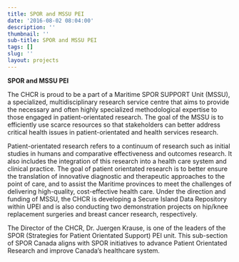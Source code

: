 ```yaml
---
title: SPOR and MSSU PEI
date: '2016-08-02 08:04:00'
description: ''
thumbnail: ''
sub-title: SPOR and MSSU PEI
tags: []
slug: ''
layout: projects
---
```

**SPOR and MSSU PEI**

The CHCR is proud to be a part of a Maritime SPOR SUPPORT Unit (MSSU), a specialized, multidisciplinary research service centre that aims to provide the necessary and often highly specialized methodological expertise to those engaged in patient-orientated research. The goal of the MSSU is to efficiently use scarce resources so that stakeholders can better address critical health issues in patient-orientated and health services research.

Patient-orientated research refers to a continuum of research such as initial studies in humans and comparative effectiveness and outcomes research. It also includes the integration of this research into a health care system and clinical practice. The goal of patient orientated research is to better ensure the translation of innovative diagnostic and therapeutic approaches to the point of care, and to assist the Maritime provinces to meet the challenges of delivering high-quality, cost-effective health care. Under the direction and funding of MSSU, the CHCR is developing a Secure Island Data Repository within UPEI and is also conducting two demonstration projects on hip/knee replacement surgeries and breast cancer research, respectively.

The Director of the CHCR, Dr. Juergen Krause, is one of the leaders of the SPOR (Strategies for Patient Orientated Support) PEI unit. This sub-section of SPOR Canada aligns with SPOR initiatives to advance Patient Orientated Research and improve Canada’s healthcare system.
